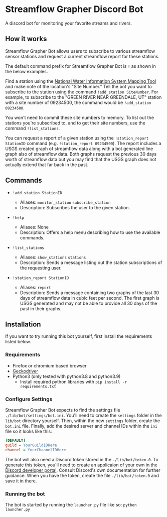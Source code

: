 # Streamflow Grapher Discord Bot

A discord bot for monitoring your favorite streams and rivers.

## How it works

Streamflow Grapher Bot allows users to subscribe to various streamflow sensor 
stations and request a current streamflow report for these stations.

The default command prefix for Streamflow Grapher Bot is `!` as shown in the below examples.

Find a station using the [National Water Information System Mapping Tool](https://maps.waterdata.usgs.gov/mapper/index.html) and
make note of the location's "Site Number." Tell the bot you want to subscribe
to the station using the command `!add_station SiteNumber`. For example,
to subscribe to the "GREEN RIVER NEAR GREENDALE, UT" station with a site number of 
09234500, the command would be `!add_station 09234500`.

You won't need to commit these site numbers to memory. To list out the stations you're
subscribed to, and to get their site numbers, use the command `!list_stations`.

You can request a report of a given station using the `!station_report StationID` command
(e.g. `!station_report 09234500`). The report includes a USGS created graph of streamflow 
data along with a bot generated line graph also of streamflow data. Both graphs request the 
previous 30 days worth of streamflow data but you may find that the USGS graph does not 
actually extend that far back in the past. 

## Commands

- `!add_station StationID`
    - Aliases: `monitor_station` `subscribe_station`
    - Description: Subscribes the user to the given station.

- `!help`
    - Aliases: None
    - Description: Offers a help menu describing how to use the available commands.

 - `!list_stations`
    - Aliases: `show_stations` `stations`
   - Description: Sends a message listing out the station subscriptions of the requesting user.
    
- `!station_report StationID`
    - Aliases: `report`
    - Description: Sends a message containing two graphs of the last 30 days of streamflow data
    in cubic feet per second. The first graph is USGS generated and may not be able to provide all
      30 days of the past in their graphs.
    
## Installation

If you want to try running this bot yourself, first install the requirements listed below.

### Requirements

- Firefox or chromium based browser
- [Geckodriver](https://github.com/mozilla/geckodriver/releases)
- Python3 (only tested with python3.8 and python3.9)
    - Install required python libraries with `pip install -r requirements.txt`

### Configure Settings

Streamflow Grapher Bot expects to find the settings file `./lib/bot/settings/bot.ini`. You'll need
to create the `settings` folder in the `lib/bot` directory yourself. Then, within the new `settings`
folder, create the `bot.ini` file. Finally, add the desired server and channel IDs within the `ini`
file so it looks like this:

```ini
[DEFAULT]
guild = YourGuildIDHere
channel = YourChannelIDHere
```

The bot will also need a Discord token stored in the `./lib/bot/token.0`. To generate this token,
you'll need to create an applicaion of your own in the 
[Discord developer portal](https://discord.com/developers/applications). Consult Discord's own
documentation for further guidance. When you have the token, create the file `./lib/bot/token.0`
and save it in there.

### Running the bot

The bot is started by running the `launcher.py` file like so: `python launcher.py`
